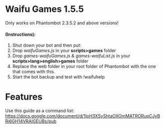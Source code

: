 # Waifu Games 1.5.5
Only works on Phantombot 2.3.5.2 and above versions!  

#### **(Instructions):**  
1. Shut down your bot and then put:  
2. Drop *waifuGames.js* in your **scripts>games** folder   
3. Drop *games-waifuGames.js & games-waifuList.js* in your **scripts>lang>english>games** folder  
4. Replace the web folder in your root folder of Phantombot with the one that comes with this.
5. Start the bot backup and test with !waifuhelp  

# **Features**
Use this guide as a command list: https://docs.google.com/document/d/1IoH3XSyShtaOXOmMATRORupCJyBRi6GH14VRAlGEUBs/pub
